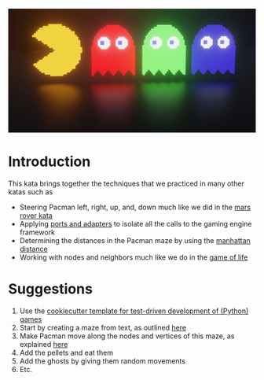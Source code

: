 ![Pacman](pacman.jpg)

# Introduction

This kata brings together the techniques that we practiced in many other katas such as

- Steering Pacman left, right, up, and, down much like we did in the [mars rover kata](../mars-rover)
- Applying [ports and adapters](https://github.com/zhendrikse/tdd/wiki/Hexagonal-Architecture) to isolate all the calls to the gaming engine framework
- Determining the distances in the Pacman maze by using the [manhattan distance](../manhattan-distance)
- Working with nodes and neighbors much like we do in the [game of life](../game-of-life)

# Suggestions

1. Use the [cookiecutter template for test-driven development of (Python) games](https://github.com/zhendrikse/tdd/tree/master/cookiecutter)  
2. Start by creating a maze from text, as outlined [here](https://pacmancode.com/maze-basics)
3. Make Pacman move along the nodes and vertices of this maze, as explained [here](https://pacmancode.com/node-movement-part-1)
4. Add the pellets and eat them
5. Add the ghosts by giving them random movements
6. Etc.
